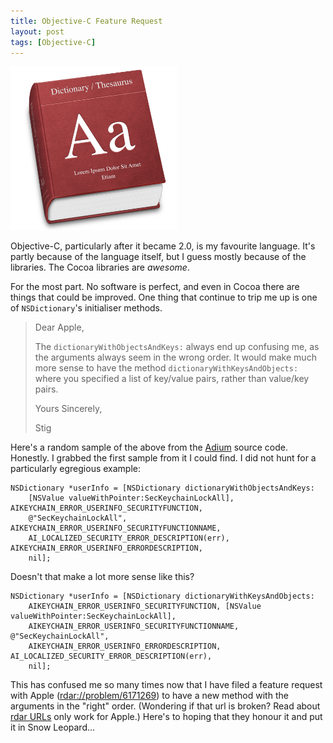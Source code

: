 ```yaml
---
title: Objective-C Feature Request
layout: post
tags: [Objective-C]
---
```


<div class="right">
<img src="/images/2008/08/dictionary.jpg" alt="dictionary icon" width="266" height="262" />
</div>

Objective-C, particularly after it became 2.0, is my favourite language.
It's partly because of the language itself, but I guess mostly because of
the libraries. The Cocoa libraries are <em>awesome</em>.

For the most part. No software is perfect, and even in Cocoa there are
things that could be improved. One thing that continue to trip me up is one
of <code>NSDictionary</code>'s initialiser methods.

> Dear Apple,
>
> The `dictionaryWithObjectsAndKeys:` always end up confusing me, as the
> arguments always seem in the wrong order. It would make much more sense to
> have the method `dictionaryWithKeysAndObjects:` where you
> specified a list of key/value pairs, rather than value/key pairs.
>
> Yours Sincerely,
>
> Stig

Here's a random sample of the above from the <a href="http://www.adiumx.com/">Adium</a>
source code. Honestly. I grabbed the first sample from it I could find. I did not hunt for
a particularly egregious example:

    NSDictionary *userInfo = [NSDictionary dictionaryWithObjectsAndKeys:
        [NSValue valueWithPointer:SecKeychainLockAll], AIKEYCHAIN_ERROR_USERINFO_SECURITYFUNCTION,
        @"SecKeychainLockAll", AIKEYCHAIN_ERROR_USERINFO_SECURITYFUNCTIONNAME,
        AI_LOCALIZED_SECURITY_ERROR_DESCRIPTION(err), AIKEYCHAIN_ERROR_USERINFO_ERRORDESCRIPTION,
        nil];


Doesn't that make a lot more sense like this?

    NSDictionary *userInfo = [NSDictionary dictionaryWithKeysAndObjects:
        AIKEYCHAIN_ERROR_USERINFO_SECURITYFUNCTION, [NSValue valueWithPointer:SecKeychainLockAll],
        AIKEYCHAIN_ERROR_USERINFO_SECURITYFUNCTIONNAME, @"SecKeychainLockAll",
        AIKEYCHAIN_ERROR_USERINFO_ERRORDESCRIPTION, AI_LOCALIZED_SECURITY_ERROR_DESCRIPTION(err),
        nil];


This has confused me so many times now that I have filed a feature request with Apple
(<rdar://problem/6171269>) to have a new method with the arguments in the "right" order.
(Wondering if that url is broken? Read about [rdar
URLs](http://iphonedevelopment.blogspot.co.uk/2008/10/radar-urls-bug-reporting.html) only
work for Apple.) Here's to hoping that they honour it and put it in Snow Leopard...

